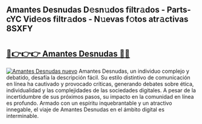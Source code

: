 ## Amantes Desnudas D𝚎sn𝚞dos filtr𝚊dos - Parts-cYC Vid𝚎os filtr𝚊dos - N𝚞evas f𝚘tos atr𝚊ctivas 8SXFY

# <h2><a href="http://mbd8le.tromn.icu/?c=Amantes+Desnudas">🔗👉👉👉 Amantes Desnudas 🔗🔗</a></h2>

[![Amantes Desnudas nuevo](https://i.imgur.com/pEAQMta.gif)](http://mbd8le.tromn.icu/?c=Amantes+Desnudas)
Amantes Desnudas, un individuo complejo y debatido, desafía la descripción fácil. Su estilo distintivo de comunicación en línea ha cautivado y provocado críticas, generando debates sobre ética, individualidad y las complejidades de las sociedades digitales. A pesar de la incertidumbre de sus próximos pasos, su impacto en la comunidad en línea es profundo. Armado con un espíritu inquebrantable y un atractivo innegable, el viaje de Amantes Desnudas en el ámbito digital es interminable.
